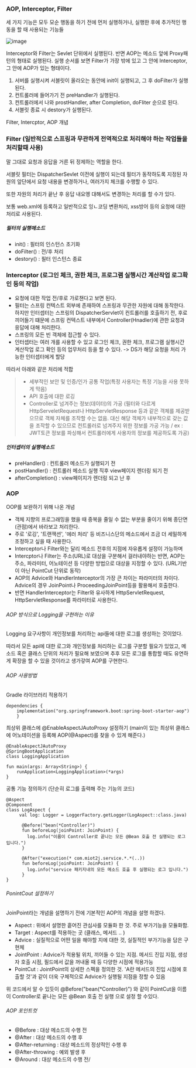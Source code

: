 ### AOP, Interceptor, Filter
세 가지 기능은 모두 모순 행동을 하기 전에 먼저 실행하거나, 실행한 후에 추가적인 행동을 할 때 사용되는 기능들

![image](https://user-images.githubusercontent.com/118147296/221835865-76849af1-a40d-4007-8b92-82f6b32e81be.png)

Interceptor와 Filter는 Sevlet 단위에서 실행된다. 반면 AOP는 메소드 앞에 Proxy패턴의 형태로 실행된다. 실행 순서를 보면 Filter가 가장 밖에 있고 그 안에 Interceptor, 그 안에 AOP가 있는 형태이다.

1. 서버를 실행시켜 서블릿이 올라오는 동안에 init이 실행되고, 그 후 doFilter가 실행된다.
2. 컨트롤러에 들어가기 전 preHandler가 실행된다.
3. 컨트롤러에서 나와 prostHandler, after Completion, doFliter 순으로 된다.
4. 서블릿 종료 시 destory가 실행된다.

Filter, Intercptor, AOP 개념
### Filter (일반적으로 스프링과 무관하게 전역적으로 처리해야 하는 작업들을 처리할때 사용)
말 그대로 요청과 응답을 거른 뒤 정제하는 역할을 한다.

서블릿 필터는 DispatcherSevlet 이전에 실행이 되는데 필터가 동작하도록 지정된 자원의 앞단에서 요청 내용을 변경하거나, 여러가지 체크를 수행할 수 있다.

또한 자원의 처리가 끝난 후 응답 내요엥 대해서도 변경하는 처리를 할 수가 있다.

보통 web.xml에 등록하고 일반적으로 잉ㄴ코딩 변환처리, xss방어 등의 요청에 대한 처리로 사용된다.

##### 필터의 실행메소드
- init() : 필터의 인스턴스 초기화
- doFilter() : 전/후 처리
- destory() : 필터 인스턴스 종료



### Interceptor (로그인 체크, 권한 체크, 프로그램 실행시간 계산작업 로그확인 등의 작업)
- 요청에 대한 작업 전/후로 가로챈다고 보면 된다.
- 필터는 스프링 컨텍스트 외부에 존재하여 스프링과 무관한 자원에 대해 동작한다. 하지만 인터셉터는 스프링의 DispatcherServlet이 컨트롤러를 호출하기 전, 후로 끼어들기 떄문에 스프링 컨텍스트 내부에서 Controller(Hnadler)에 관한 요청과 응답에 대해 처리한다.
- 스프링의 모든 빈 객체에 접근할 수 있다.
- 인터셉터는 여러 개를 사용할 수 있고 로그인 체크, 권한 체크, 프로그램 실행시간 계산작업 로그 확인 등의 업무처리 등을 할 수 있다. -> DS가 해당 요청을 처리 가능한 인터셉터에게 할당


따라서 아래와 같은 처리에 적합
> - 세부적인 보안 및 인증/인가 공통 작업(특정 사용자는 특정 기능을 사용 못하게 막음)
> - API 호출에 대한 로깅
> - Controller로 넘겨주는 정보(데이터)의 가공
>  (필터와 다르게 HttpServeletRequest나 HttpServletResponse 등과 같은 객체를 제공받으므로 객체 자체를 조작할 수는 없음. 대신 해당 객체가 내부적으로 갖는 값을 조작할 수 있으므로 컨트롤러로 넘겨주지 위한 정보를 가공 가능 / ex : JWT토큰 정보를 파싱해서 컨트롤러에게 사용자의 정보를 제공하도록 가공)


##### 인터셉터의 실행메소드
- preHandler() : 컨트롤러 메소드가 실행되기 전
- postHandler() : 컨트롤러 메소드 실행 직후 view페이지 렌더링 되기 전
- afterCompletion() : view페이지가 렌더링 되고 난 후



### AOP
OOP를 보완하기 위해 나온 개념

- 객체 지향의 프로그래밍을 했을 때 중복을 줄일 수 없는 부분을 줄이기 위해 종단면(관점)에서 바라보고 처리한다.
- 주로 '로깅', '트랜잭션', '에러 처리' 등 비즈니스단의 메소드에서 조금 더 세밀하게 조정하고 싶을 때 사용한다.
- Interceptor나 Filter와는 달리 메소드 전후의 지점에 자유롭게 설정이 가능하며
- Intercptor나 Filter는 주소(URL)로 대상을 구분해서 걸러내야하는 반면, AOP는 주소, 파라미터, 어노테이션 등 다양한 방법으로 대상을 지정할 수 있다. (URL기반이 아닌 PointCut 단위로 동작)
- AOP의 Advice와 HandlerInterceptor의 가장 큰 차이는 파라미터의 차이다. Advice의 경우 JoinPoint나 ProceedingJoinPoint등을 활용해서 호출한다.
- 반면 HandlerInterceptor는 Filter와 유사하게 HttpServletRequest, HttpServletResponse를 파라미터로 사용한다.

###### AOP 방식으로 Logging을 구현하는 이유
Logging 요구사항이 개인정보를 처리하는 api들에 대한 로그를 생성하는 것이었다. 

따라서 모든 api에 대한 로그와 개인정보를 처리하는 로그를 구분할 필요가 있었고, 메소드 혹은 클래스 단위의 처리가 필요해 보였으며 추후 모든 로그를 통합할 때도 유연하게 확장을 할 수 있을 것이라고 생가갛여 AOP를 구현한다.


###### AOP 사용방법
Gradle 라이브러리 적용하기
```
dependencies {
	implementation("org.springframework.boot:spring-boot-starter-aop")
    }
```

최상위 클래스에 @EnableAspectJAutoProxy 설정하기 (main이 있는 최상위 클래스에 어노테이션을 등록해 AOP(@Aspect)를 찾을 수 있게 해준다.)
```
@EnableAspectJAutoProxy
@SpringBootApplication
class LoggingApplication

fun main(args: Array<String>) {
    runApplication<LoggingApplication>(*args)
}
```

공통 기능 정의하기 (단순히 로그를 출력해 주는 기능의 코드)
```
@Aspect
@Component
class LogAspect {
     val log: Logger = LoggerFactory.getLogger(LogAspect::class.java)
    
      @Before("bean(*Controller)")
      fun beforeLog(joinPoint: JoinPoint) {
      	log.info("이름이 Controller로 끝나는 모든 @Bean 호출 전 실행되는 로그 입니다.")
      }
      
      @After("execution(* com.miot2j.service.*.*(..))
      fun beforeLog(joinPoint: JoinPoint) {
      	log.info("service 패키지내의 모든 메소드 호출 후 실행되는 로그 입니다.")
      }
}
```

###### PonintCout 설정하기
JoinPoint라는 개념을 설명하기 전에 기본적인 AOP의 개념을 설명 하겠다.
- Aspect : 위에서 설명한 흩어진 관심사를 모듈화 한 것. 주로 부가기능을 모듈화함.
- Target : Aspect를 적용하는 곳 (클래스, 메서드 .. )
- Advice : 실질적으로 어떤 일을 해야할 지에 대한 것, 실질적인 부가기능을 담은 구현체
- JointPoint : Advice가 적용될 위치, 끼어들 수 있는 지점. 메서드 진입 지점, 생성자 호출 시점, 필드에서 값을 꺼내올 때 등 다양한 시점에 적용가능
- PointCut : JointPoint의 상세한 스펙을 정의한 것. 'A란 메서드의 진입 시점에 호출할 것'과 같이 더욱 구체적으로 Advice가 실행될 지점을 정할 수 있음

위 코드에서 알 수 있듯이 @Before("bean(*Controller)") 와 같이 PointCut을 이름이 Controller로 끝나는 모든 @Bean 호출 전 실행 으로 설정 할 수있다.

###### AOP 포인트컷
- @Before : 대상 메소드의 수행 전
- @After : 대상 메소드의 수행 후
- @After-returning : 대상 메소드의 정상적인 수행 후
- @After-throwing : 예외 발생 후
- @Around : 대상 메소드의 수행 전/





